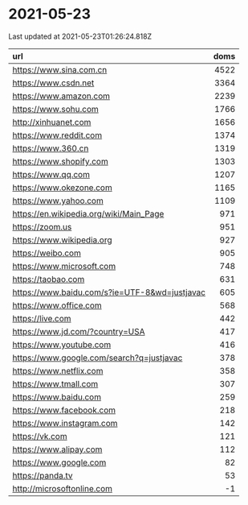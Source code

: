 # 2021-05-23

<!-- BEGIN -->
Last updated at 2021-05-23T01:26:24.818Z

url | doms
:- | -:
https://www.sina.com.cn | 4522
https://www.csdn.net | 3364
https://www.amazon.com | 2239
https://www.sohu.com | 1766
http://xinhuanet.com | 1656
https://www.reddit.com | 1374
https://www.360.cn | 1319
https://www.shopify.com | 1303
https://www.qq.com | 1207
https://www.okezone.com | 1165
https://www.yahoo.com | 1109
https://en.wikipedia.org/wiki/Main_Page | 971
https://zoom.us | 951
https://www.wikipedia.org | 927
https://weibo.com | 905
https://www.microsoft.com | 748
https://taobao.com | 631
https://www.baidu.com/s?ie=UTF-8&wd=justjavac | 605
https://www.office.com | 568
https://live.com | 442
https://www.jd.com/?country=USA | 417
https://www.youtube.com | 416
https://www.google.com/search?q=justjavac | 378
https://www.netflix.com | 358
https://www.tmall.com | 307
https://www.baidu.com | 259
https://www.facebook.com | 218
https://www.instagram.com | 142
https://vk.com | 121
https://www.alipay.com | 112
https://www.google.com | 82
https://panda.tv | 53
http://microsoftonline.com | -1
<!-- END -->

